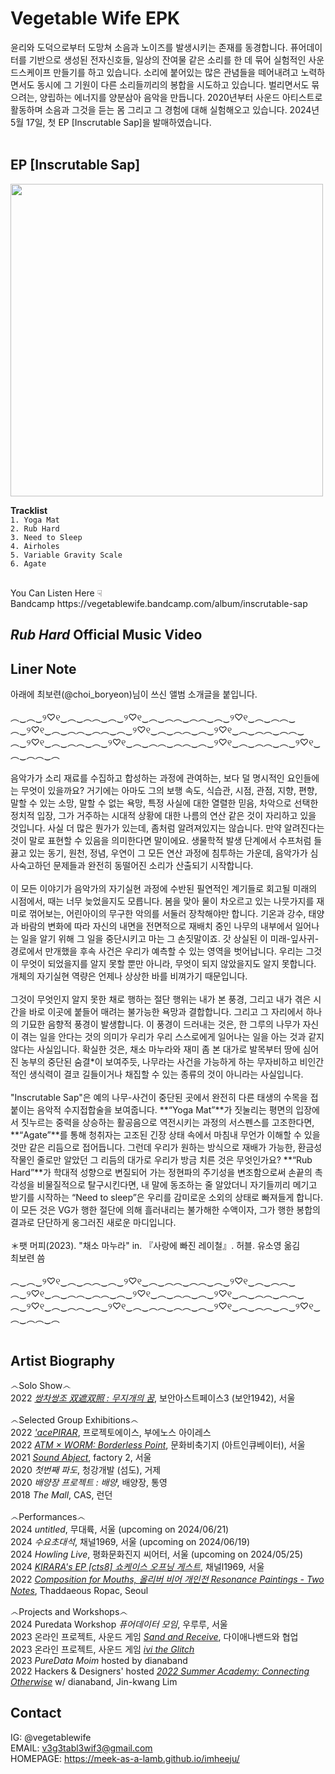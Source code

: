 # Vegetable Wife EPK

윤리와 도덕으로부터 도망쳐 소음과 노이즈를 발생시키는 존재를 동경합니다. 퓨어데이터를 기반으로 생성된 전자신호들, 일상의 잔여물 같은 소리를 한 데 묶어 실험적인 사운드스케이프 만들기를 하고 있습니다. 소리에 붙어있는 많은 관념들을 떼어내려고 노력하면서도 동시에 그 기원이 다른 소리들끼리의 봉합을 시도하고 있습니다. 벌리면서도 묶으려는, 양립하는 에너지를 양분삼아 음악을 만듭니다. 2020년부터 사운드 아티스트로 활동하며 소음과 그것을 듣는 몸 그리고 그 경험에 대해 실험해오고 있습니다. 2024년 5월 17일, 첫 EP [Inscrutable Sap]을 발매하였습니다.<br>
<br>
## EP [Inscrutable Sap]<br>
<img src="image/vegetablewife_cover_3000x3000.jpg" width="500" height="500">

**Tracklist**<br>
`1. Yoga Mat`<br>
`2. Rub Hard`<br>
`3. Need to Sleep`<br>
`4. Airholes`<br>
`5. Variable Gravity Scale`<br>
`6. Agate`<br>

<br>
You Can Listen Here ☟ <br>
Bandcamp https://vegetablewife.bandcamp.com/album/inscrutable-sap
<br>

## <em>Rub Hard</em> Official Music Video

## Liner Note
아래에 최보련(@choi_boryeon)님이 쓰신 앨범 소개글을 붙입니다. 
<br>
<br>
︵‿︵‿୨♡୧‿︵‿︵︵‿︵‿୨♡୧‿︵‿︵︵‿︵︵‿︵‿୨♡୧‿︵‿︵︵‿︵‿୨♡୧‿︵‿︵︵‿︵︵‿︵‿୨♡୧‿︵‿︵︵‿︵‿୨♡୧‿︵‿︵︵‿︵︵‿︵‿୨♡୧‿︵‿︵︵‿︵‿୨♡୧‿︵‿︵︵‿︵︵‿︵‿୨♡୧‿︵‿︵︵‿︵‿୨♡୧‿︵‿︵︵‿︵
<br>
<br>
음악가가 소리 재료를 수집하고 합성하는 과정에 관여하는, 보다 덜 명시적인 요인들에는 무엇이 있을까요? 거기에는 아마도 그의 보행 속도, 식습관, 시점, 관점, 지향, 편향, 말할 수 있는 소망, 말할 수 없는 욕망, 특정 사실에 대한 열렬한 믿음, 차악으로 선택한 정치적 입장, 그가 거주하는 시대적 상황에 대한 나름의 연산 같은 것이 자리하고 있을 것입니다. 사실 더 많은 뭔가가 있는데, 좀처럼 알려져있지는 않습니다. 만약 알려진다는 것이 말로 표현할 수 있음을 의미한다면 말이에요. 생물학적 발생 단계에서 수프처럼 들끓고 있는 동기, 원천, 정념, 우연이 그 모든 연산 과정에 침투하는 가운데, 음악가가 심사숙고하던 문제들과 완전히 동떨어진 소리가 산출되기 시작합니다.
<br>
<br>
이 모든 이야기가 음악가의 자기실현 과정에 수반된 필연적인 계기들로 회고될 미래의 시점에서, 때는 너무 늦었을지도 모릅니다. 봄을 맞아 물이 차오르고 있는 나뭇가지를 재미로 꺾어보는, 어린아이의 무구한 악의를 서둘러 장착해야만 합니다. 기온과 강수, 태양과 바람의 변화에 따라 자신의 내면을 전면적으로 재배치 중인 나무의 내부에서 일어나는 일을 알기 위해 그 일을 중단시키고 마는 그 손짓말이죠. 갓 상실된 이 미래-잎사귀-경로에서 만개했을 후속 사건은 우리가 예측할 수 있는 영역을 벗어납니다. 우리는 그것이 무엇이 되었을지를 알지 못할 뿐만 아니라, 무엇이 되지 않았을지도 알지 못합니다. 개체의 자기실현 역량은 언제나 상상한 바를 비껴가기 때문입니다.
<br>
<br>
그것이 무엇인지 알지 못한 채로 행하는 절단 행위는 내가 본 풍경, 그리고 내가 겪은 시간을 바로 이곳에 붙들어 매려는 불가능한 욕망과 결합합니다. 그리고 그 자리에서 하나의 기묘한 음향적 풍경이 발생합니다. 이 풍경이 드러내는 것은, 한 그루의 나무가 자신이 겪는 일을 안다는 것의 의미가 우리가 우리 스스로에게 일어나는 일을 아는 것과 같지 않다는 사실입니다. 확실한 것은, 채소 마누라와 재미 좀 본 대가로 발목부터 땅에 심어진 농부의 중단된 숨결*이 보여주듯, 나무라는 사건을 가능하게 하는 무자비하고 비인간적인 생식력이 결코 길들이거나 채집할 수 있는 종류의 것이 아니라는 사실입니다.
<br>
<br>
"Inscrutable Sap"은 예의 나무-사건이 중단된 곳에서 완전히 다른 태생의 수목을 접붙이는 음악적 수지접합술을 보여줍니다. **“Yoga Mat”**가 짓눌리는 평면의 입장에서 짓누르는 중력을 상승하는 활공음으로 역전시키는 과정의 서스펜스를 고조한다면, **“Agate”**를 통해 청취자는 고조된 긴장 상태 속에서 마침내 무언가 이해할 수 있을 것만 같은 리듬으로 접어듭니다. 그런데 우리가 원하는 방식으로 재배가 가능한, 환금성 작물인 줄로만 알았던 그 리듬의 대가로 우리가 방금 치른 것은 무엇인가요? **“Rub Hard”**가 학대적 성향으로 변질되어 가는 정현파의 주기성을 변조함으로써 손끝의 촉각성을 비물질적으로 탈구시킨다면, 내 말에 동조하는 줄 알았더니 자기들끼리 메기고 받기를 시작하는 “Need to sleep”은 우리를 감미로운 소외의 상태로 빠져들게 합니다. 이 모든 것은 VG가 행한 절단에 의해 흘러내리는 불가해한 수액이자, 그가 행한 봉합의 결과로 단단하게 옹그러진 새로운 마디입니다.
<br>
<br>
＊팻 머피(2023). "채소 마누라" in. 『사랑에 빠진 레이철』. 허블. 유소영 옮김 <br>
최보련 씀<br><br>
︵‿︵‿୨♡୧‿︵‿︵︵‿︵‿୨♡୧‿︵‿︵︵‿︵︵‿︵‿୨♡୧‿︵‿︵︵‿︵‿୨♡୧‿︵‿︵︵‿︵︵‿︵‿୨♡୧‿︵‿︵︵‿︵‿୨♡୧‿︵‿︵︵‿︵︵‿︵‿୨♡୧‿︵‿︵︵‿︵‿୨♡୧‿︵‿︵︵‿︵︵‿︵‿୨♡୧‿︵‿︵︵‿︵‿୨♡୧‿︵‿︵︵‿︵
<br>
<br>

## Artist Biography

   ෴Solo Show෴
    <br>
    2022 <a href="http://www.boan1942.com/calendar/doluck08_exhibition" target="_blank"><em>쌍차쌍조 双遮双照 : 무지개의 꿈</em></a>, 보안아스트페이스3 (보안1942), 서울
    <br>
    <br>
    ෴Selected Group Exhibitions෴
    <br>
    2022 <a href="https://www.proyectoace.org/en/artistas/hee-ju-im-2/" target="_blank"> <em>'acePIRAR</em></a>, 프로젝토에이스, 부에노스 아이레스
    <br>
    2022 <a href="http://www.audio-trading-manual.kr/participant.html" target="_blank"><em>ATM × WORM: Borderless Point</em></a>, 문화비축기지 (아트인큐베이터), 서울
    <br>
    2021 <a href="https://factory2.kr/SoundAbject" target="_blank"><em>Sound Abject</em></a>, factory 2, 서울
    <br>
    2020 <em>첫번째 파도</em>, 청강개발 (섬도), 거제
    <br>
    2020 <em>배양장 프로젝트 : 배양</em>, 배양장, 통영
    <br>
    2018 <em>The Mall</em>, CAS, 런던
    <br>
    <br>
    ෴Performances෴
    <br>
    2024 <em>untitled</em>, 무대륙, 서울 (upcoming on 2024/06/21)
    <br>
    2024 <em>수요초대석</em>, 채널1969, 서울 (upcoming on 2024/06/19)
    <br>
    2024 <em>Howling Live</em>, 평화문화진지 씨어터, 서울 (upcoming on 2024/05/25)
    <br>
    2024 <a href="https://www.youtube.com/playlist?list=PLdo75Onzg6VZLcduNEoPSoFtw588T16LT" target="_blank"> <em>KIRARA's EP [cts8] 쇼케이스 오프닝 게스트</em></a>, 채널l1969, 서울
    <br>
    2022 <a href="https://ropac.net/ko/exhibitions/621-oliver-beer-resonance-paintings-two-notes/" target="_blank"> <em>Composition for Mouths, 올리버 비어 개인전 Resonance Paintings - Two Notes</em></a>, Thaddaeous Ropac, Seoul
    <br>
    <br>
    ෴Projects and Workshops෴
    <br>
    2024 Puredata Workshop <em>퓨어데이터 모임</em>, 우루루, 서울 
    <br>
    2023 온라인 프로젝트, 사운드 게임 <a href="https://sand-receive.dianaband.in/" target="_blank"> <em>Sand and Receive</em></a>, 다이애나밴드와 협업
    <br>
    2023 온라인 프로젝트, 사운드 게임 <a href="https://meek-as-a-lamb.itch.io/ivi-the-glitch" target="_blank"> <em>ivi the Glitch</em></a>
    <br>
    2023 <em>PureData Moim</em> hosted by dianaband
    <br>
    2022 Hackers & Designers' hosted <a href="https://hackersanddesigners.nl/s/Summer_Academy_2022" target="_blank"><em>2022 Summer Academy: Connecting Otherwise</em></a> w/ dianaband, Jin-kwang Lim
    <br>

## Contact
IG: @vegetablewife
<br>
EMAIL: v3g3tabl3wif3@gmail.com
<br>
HOMEPAGE: https://meek-as-a-lamb.github.io/imheeju/
<br>
